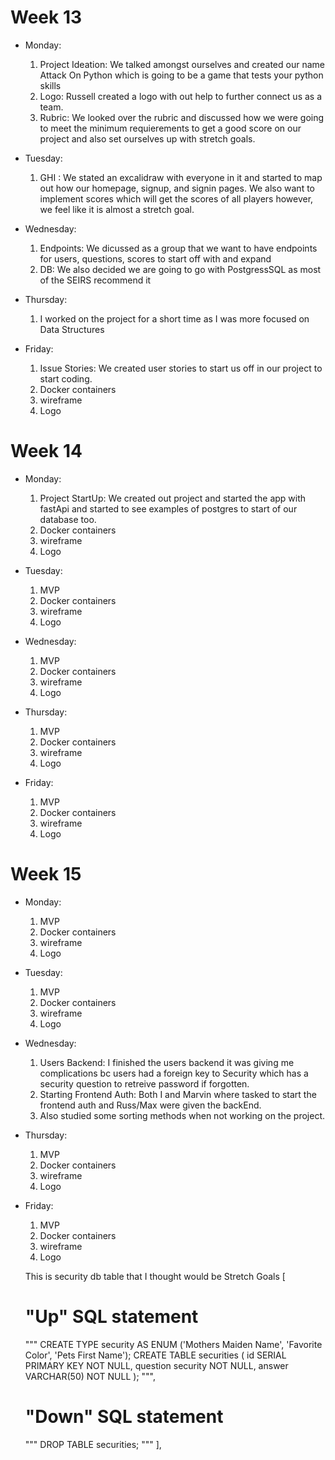 # **Week 13**

- Monday:

  1. Project Ideation:
     We talked amongst ourselves and created our name Attack On Python which is going to be a game that tests your python skills
  2. Logo:
     Russell created a logo with out help to further connect us as a team.
  3. Rubric:
     We looked over the rubric and discussed how we were going to meet the minimum requierements to get a good score on our project and also set ourselves up with stretch goals.

- Tuesday:

  1. GHI :
     We stated an excalidraw with everyone in it and started to map out how our homepage, signup, and signin pages. We also want to implement scores which will get the scores of all players however, we feel like it is almost a stretch goal.

- Wednesday:

  1. Endpoints:
     We dicussed as a group that we want to have endpoints for users, questions, scores to start off with and expand
  2. DB:
     We also decided we are going to go with PostgressSQL as most of the SEIRS recommend it

- Thursday:

  1. I worked on the project for a short time as I was more focused on Data Structures

- Friday:
  1. Issue Stories:
     We created user stories to start us off in our project to start coding.
  2. Docker containers
  3. wireframe
  4. Logo

# **Week 14**

- Monday:

  1. Project StartUp:
     We created out project and started the app with fastApi and started to see examples of postgres to start of our database too.
  2. Docker containers
  3. wireframe
  4. Logo

- Tuesday:

  1. MVP
  2. Docker containers
  3. wireframe
  4. Logo

- Wednesday:

  1. MVP
  2. Docker containers
  3. wireframe
  4. Logo

- Thursday:

  1. MVP
  2. Docker containers
  3. wireframe
  4. Logo

- Friday:
  1. MVP
  2. Docker containers
  3. wireframe
  4. Logo

# **Week 15**

- Monday:

  1. MVP
  2. Docker containers
  3. wireframe
  4. Logo

- Tuesday:

  1. MVP
  2. Docker containers
  3. wireframe
  4. Logo

- Wednesday:

  1. Users Backend:
     I finished the users backend it was giving me complications bc users had a foreign key to Security which has a security question to retreive password if forgotten.
  2. Starting Frontend Auth:
     Both I and Marvin where tasked to start the frontend auth and Russ/Max were given the backEnd.
  3. Also studied some sorting methods when not working on the project.

- Thursday:

  1. MVP
  2. Docker containers
  3. wireframe
  4. Logo

- Friday:

  1. MVP
  2. Docker containers
  3. wireframe
  4. Logo

  This is security db table that I thought would be Stretch Goals
  [
  # "Up" SQL statement
  """
  CREATE TYPE security AS ENUM ('Mothers Maiden Name', 'Favorite Color', 'Pets First Name');
  CREATE TABLE securities (
  id SERIAL PRIMARY KEY NOT NULL,
  question security NOT NULL,
  answer VARCHAR(50) NOT NULL
  );
  """,
  # "Down" SQL statement
  """
  DROP TABLE securities;
  """
  ],
